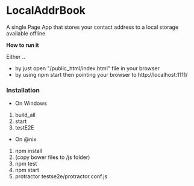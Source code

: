 LocalAddrBook
=============

A single Page App that stores your contact address to a local storage available offline


__How to run it__ 

Either ..
* by just open "/public_html/index.html" file in your browser 
* by using npm start then pointing your browser to http://localhost:1111/


### Installation
* On Windows
1. build_all 
1. start
1. testE2E

* On @nix
1. npm install
1. (copy bower files to /js folder)
1. npm test
1. npm start
1. protractor testse2e/protractor.conf.js



